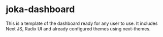 # joka-dashboard
This is a template of the dashboard ready for any user to use. It includes Next JS, Radix UI and already configured themes using next-themes.
